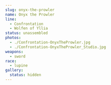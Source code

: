 ```yaml
---
slug: onyx-the-prowler
name: Onyx the Prowler
line:
  - Confrontation
  - Wolfen of Yllia
status: unassembled
photos:
  - ./Confrontation-OnyxTheProwler.jpg
  - ./Confrontation-OnyxTheProwler_Studio.jpg
weapons:
  - sword
race:
  - lupine
gallery:
  status: hidden
---
```


